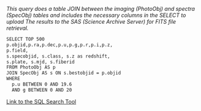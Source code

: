 *This query does a table JOIN between the imaging (PhotoObj) and spectra
(SpecObj) tables and includes the necessary columns in the SELECT to upload
The results to the SAS (Science Archive Server) for FITS file retrieval.*

```bash 
SELECT TOP 500
p.objid,p.ra,p.dec,p.u,p.g,p.r,p.i,p.z,
p.field,
s.specobjid, s.class, s.z as redshift,
s.plate, s.mjd, s.fiberid
FROM PhotoObj AS p
JOIN SpecObj AS s ON s.bestobjid = p.objid
WHERE 
  p.u BETWEEN 0 AND 19.6
  AND g BETWEEN 0 AND 20


```

[Link to the SQL Search Tool](https://skyserver.sdss.org/dr18/SearchTools/sql)
